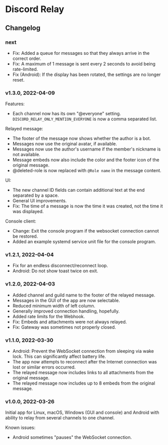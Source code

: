 # Discord Relay

## Changelog

### next

- Fix: Added a queue for messages so that they always arrive in the correct order.
- Fix: A maximum of 1 message is sent every 2 seconds to avoid being rate-limited.
- Fix (Android): If the display has been rotated, the settings are no longer reset.

### v1.3.0, 2022-04-09

Features:
- Each channel now has its own "@everyone" setting. `DISCORD_RELAY_ONLY_MENTION_EVERYONE` is now a 
  comma separated list.

Relayed message:
- The footer of the message now shows whether the author is a bot.
- Messages now use the original avatar, if available.
- Messages now use the author's username if the member's nickname is not available.
- Message embeds now also include the color and the footer icon of the original message.
- @deleted-role is now replaced with `@Role name` in the message content.

UI:
- The new channel ID fields can contain additional text at the end separated by a space.
- General UI improvements.
- Fix: The time of a message is now the time it was created, not the time it was displayed.

Console client:
- Change: Exit the console program if the websocket connection cannot be restored.
- Added an example systemd service unit file for the console program.

### v1.2.1, 2022-04-04

- Fix for an endless disconnect/reconnect loop.
- Android: Do not show toast twice on exit.

### v1.2.0, 2022-04-03

- Added channel and guild name to the footer of the relayed message.
- Messages in the GUI of the app are now selectable.
- Reduced minimum width of left column.
- Generally improved connection handling, hopefully.
- Added rate limits for the Webhook.
- Fix: Embeds and attachments were not always relayed.
- Fix: Gateway was sometimes not properly closed.

### v1.1.0, 2022-03-30

- Android: Prevent the WebSocket connection from sleeping via wake lock. This can significantly affect battery life.
- The app now attempts to reconnect after the Internet connection was lost or similar errors occurred.
- The relayed message now includes links to all attachments from the original message.
- The relayed message now includes up to 8 embeds from the original message.

### v1.0.0, 2022-03-26

Initial app for Linux, macOS, Windows (GUI and console) and Android with ability to relay from several channels to one
channel.

Known issues:
- Android sometimes "pauses" the WebSocket connection.
